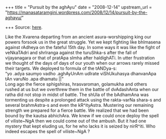 +++
title = "Pursuit by the aghAyu"
date = "2008-12-14"
upstream_url = "https://manasataramgini.wordpress.com/2008/12/14/pursuit-by-the-aghayu/"

+++
Source: [here](https://manasataramgini.wordpress.com/2008/12/14/pursuit-by-the-aghayu/).

Like the Xvarena departing from an ancient asura-worshipping king our powers forsook us in the great struggle. Yet we kept fighting like bhImasena against rAdheya on the fateful 15th day. In some ways it was like the fight of veNkaTAdri and shrIranga against the turuShka-s after the fall of vijayanagara or that of pratApa sImha after haldighATi. In utter frustration we thought of the days of days of our youth when our arrows rarely missed their targets. We deployed to formula of the tANDya-s:  
“yo .adya saumyo vadho .aghAyUnAm udIrate viShUkuhasya dhanvanApa tAn varuNo .apa dhamatu \|\|”  
Long ago the fierce sphigshiras, hrasvaroman, golamukha and others rushed at us but we overthrew them in the battle of dvAdashAnta when our ratha did not stop in midst of battle. The shUla of the bAdhamAna was tormenting us despite a prolonged attack using the rakta-varNa shara-s and several brahmAstra-s and even the kR^ityAstra. Mustering our remaining strength we prepared for a fierce battle. We realized that we had been bound by the kautsa abhichAra. We knew if we could once deploy the spell of viliste\~NgA then we could come out of the ambush. But it had one mystery that kept eluding us, for he who lacks it is seized by nirR^iti. Who indeed escapes the spell of viliste\~NgA ?

